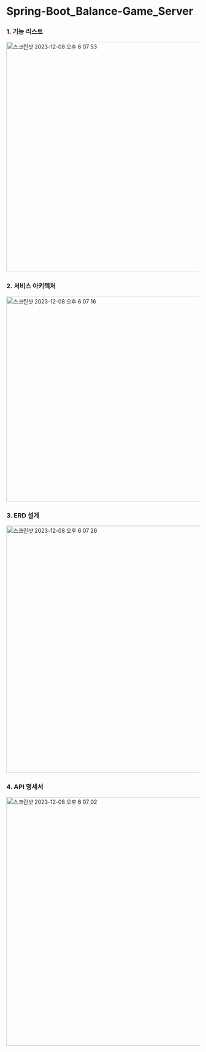 # Spring-Boot_Balance-Game_Server

### 1. 기능 리스트
<img width="601" alt="스크린샷 2023-12-08 오후 6 07 53" src="https://github.com/wngns1101/Spring-Boot_Balance-Game_Server/assets/86885227/f883f599-355a-4dd6-839b-e23f1d9b49a9">

### 2. 서비스 아키텍처
<img width="535" alt="스크린샷 2023-12-08 오후 6 07 16" src="https://github.com/wngns1101/Spring-Boot_Balance-Game_Server/assets/86885227/391ad53e-ab12-4726-b3c7-a6dda9ef8260">

### 3. ERD 설계
<img width="645" alt="스크린샷 2023-12-08 오후 6 07 26" src="https://github.com/wngns1101/Spring-Boot_Balance-Game_Server/assets/86885227/01e57273-a19c-4591-93fb-6018534d5490">

### 4. API 명세서
<img width="649" alt="스크린샷 2023-12-08 오후 6 07 02" src="https://github.com/wngns1101/Spring-Boot_Balance-Game_Server/assets/86885227/1b679d0a-6a8f-4991-80a3-e3f4bdae1178">
